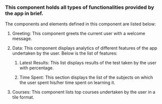 ### This component holds all types of functionalities provided by the app in brief.

The components and elements defined in this component are listed below:

1. Greeting: This component greets the current user with a welcome message.

2. Data: This component displays analytics of different features of the app undertaken by the user. Below is the list of features:

   1. Latest Results: This list displays results of the test taken by the user with percentage.

   2. Time Spent: This section displays the list of the subjects on which the user spent his/her time spent on learning it.

3. Courses: This component lists top courses undertaken by the user in a tile format.
